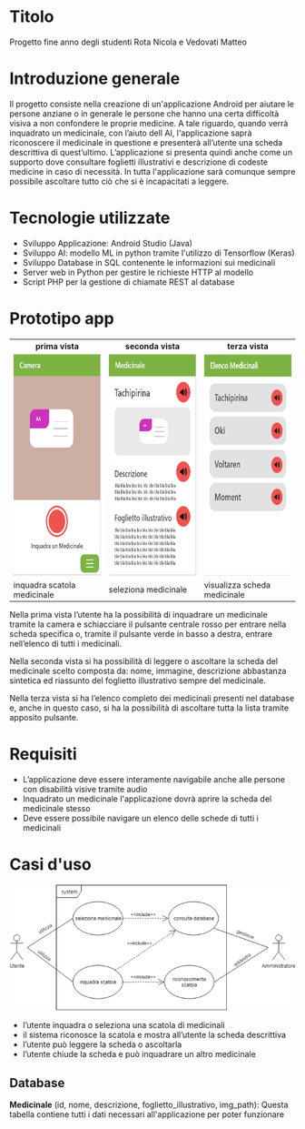 # Titolo
Progetto fine anno degli studenti Rota Nicola e Vedovati Matteo

# Introduzione generale
Il progetto consiste nella creazione di un'applicazione Android per aiutare le persone anziane o in generale le persone che hanno una certa difficoltà visiva a non confondere le proprie medicine. A tale riguardo, quando verrà inquadrato un medicinale, con l’aiuto dell AI, l'applicazione saprà riconoscere il medicinale in questione e presenterà all’utente una scheda descrittiva di quest’ultimo. L’applicazione si presenta quindi anche come un supporto dove consultare foglietti illustrativi e descrizione di codeste medicine in caso di necessità. In tutta l'applicazione sarà comunque sempre possibile ascoltare tutto ciò che si è incapacitati a leggere.


# Tecnologie utilizzate
- Sviluppo Applicazione: Android Studio (Java)
- Sviluppo AI: modello ML in python tramite l'utilizzo di Tensorflow (Keras)
- Sviluppo Database in SQL contenente le informazioni sui medicinali
- Server web in Python per gestire le richieste HTTP al modello
- Script PHP per la gestione di chiamate REST al database

# Prototipo app
<table style="width:100%">
  <tr>
    <th>prima vista</th>
    <th>seconda vista</th> 
    <th>terza vista</th>
  </tr>
  <tr>
    <td><img src="docs/screenshots/vista1.png" width="217" height="389"></td>
    <td><img src="docs/screenshots/vista2.png" width="217" height="389"></td> 
    <td><img src="docs/screenshots/vista3.png" width="217" height="389"></td>
  </tr>
  <tr>
    <td>inquadra scatola medicinale</td>
    <td>seleziona medicinale</td> 
    <td>visualizza scheda medicinale</td>
  </tr>
</table>

Nella prima vista l’utente ha la possibilità di inquadrare un medicinale tramite la camera e schiacciare il pulsante centrale rosso per entrare nella scheda specifica o, tramite il pulsante verde in basso a destra, entrare nell’elenco di tutti i medicinali.

Nella seconda vista si ha possibilità di leggere o ascoltare la scheda del medicinale scelto composta da: nome, immagine, descrizione abbastanza sintetica ed riassunto del foglietto illustrativo sempre del medicinale.

Nella terza vista si ha l’elenco completo dei medicinali presenti nel database e, anche in questo caso, si ha la possibilità di ascoltare tutta la lista tramite apposito pulsante.

# Requisiti
- L’applicazione deve essere interamente navigabile anche alle persone con disabilità visive tramite audio
- Inquadrato un medicinale l'applicazione dovrà aprire la scheda del medicinale stesso
- Deve essere possibile navigare un elenco delle schede di tutti i medicinali


# Casi d'uso
![alt text](docs/screenshots/casi_d'uso.png)
- l’utente inquadra o seleziona una scatola di medicinali
- il sistema riconosce la scatola e mostra all’utente la scheda descrittiva
- l’utente può leggere la scheda o ascoltarla
- l’utente chiude la scheda e può inquadrare un altro medicinale

## Database
**Medicinale** (id, nome, descrizione, foglietto_illustrativo, img_path):
Questa tabella contiene tutti i dati necessari all'applicazione per poter funzionare
